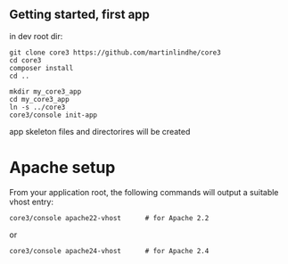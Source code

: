 ## Getting started, first app

in dev root dir:

```
git clone core3 https://github.com/martinlindhe/core3
cd core3
composer install
cd ..

mkdir my_core3_app
cd my_core3_app
ln -s ../core3
core3/console init-app
```

app skeleton files and directorires will be created





# Apache setup


From your application root,
the following commands will output a suitable vhost entry:

```
core3/console apache22-vhost      # for Apache 2.2
```

or

```
core3/console apache24-vhost      # for Apache 2.4
```
